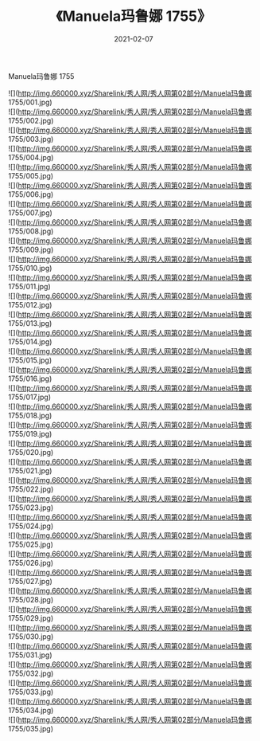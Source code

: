 ﻿---
layout: post
title:  《Manuela玛鲁娜 1755》
date:   2021-02-07
img: http://img.660000.xyz/Sharelink/秀人网/秀人网第02部分/Manuela玛鲁娜 1755/000.jpg
categories: [美女, 清纯, 唯美]
---

Manuela玛鲁娜 1755

  ![](http://img.660000.xyz/Sharelink/秀人网/秀人网第02部分/Manuela玛鲁娜 1755/001.jpg) <br> ![](http://img.660000.xyz/Sharelink/秀人网/秀人网第02部分/Manuela玛鲁娜 1755/002.jpg) <br> ![](http://img.660000.xyz/Sharelink/秀人网/秀人网第02部分/Manuela玛鲁娜 1755/003.jpg) <br> ![](http://img.660000.xyz/Sharelink/秀人网/秀人网第02部分/Manuela玛鲁娜 1755/004.jpg) <br> ![](http://img.660000.xyz/Sharelink/秀人网/秀人网第02部分/Manuela玛鲁娜 1755/005.jpg) <br> ![](http://img.660000.xyz/Sharelink/秀人网/秀人网第02部分/Manuela玛鲁娜 1755/006.jpg) <br> ![](http://img.660000.xyz/Sharelink/秀人网/秀人网第02部分/Manuela玛鲁娜 1755/007.jpg) <br> ![](http://img.660000.xyz/Sharelink/秀人网/秀人网第02部分/Manuela玛鲁娜 1755/008.jpg) <br> ![](http://img.660000.xyz/Sharelink/秀人网/秀人网第02部分/Manuela玛鲁娜 1755/009.jpg) <br> ![](http://img.660000.xyz/Sharelink/秀人网/秀人网第02部分/Manuela玛鲁娜 1755/010.jpg) <br> ![](http://img.660000.xyz/Sharelink/秀人网/秀人网第02部分/Manuela玛鲁娜 1755/011.jpg) <br> ![](http://img.660000.xyz/Sharelink/秀人网/秀人网第02部分/Manuela玛鲁娜 1755/012.jpg) <br> ![](http://img.660000.xyz/Sharelink/秀人网/秀人网第02部分/Manuela玛鲁娜 1755/013.jpg) <br> ![](http://img.660000.xyz/Sharelink/秀人网/秀人网第02部分/Manuela玛鲁娜 1755/014.jpg) <br> ![](http://img.660000.xyz/Sharelink/秀人网/秀人网第02部分/Manuela玛鲁娜 1755/015.jpg) <br> ![](http://img.660000.xyz/Sharelink/秀人网/秀人网第02部分/Manuela玛鲁娜 1755/016.jpg) <br> ![](http://img.660000.xyz/Sharelink/秀人网/秀人网第02部分/Manuela玛鲁娜 1755/017.jpg) <br> ![](http://img.660000.xyz/Sharelink/秀人网/秀人网第02部分/Manuela玛鲁娜 1755/018.jpg) <br> ![](http://img.660000.xyz/Sharelink/秀人网/秀人网第02部分/Manuela玛鲁娜 1755/019.jpg) <br> ![](http://img.660000.xyz/Sharelink/秀人网/秀人网第02部分/Manuela玛鲁娜 1755/020.jpg) <br> ![](http://img.660000.xyz/Sharelink/秀人网/秀人网第02部分/Manuela玛鲁娜 1755/021.jpg) <br> ![](http://img.660000.xyz/Sharelink/秀人网/秀人网第02部分/Manuela玛鲁娜 1755/022.jpg) <br> ![](http://img.660000.xyz/Sharelink/秀人网/秀人网第02部分/Manuela玛鲁娜 1755/023.jpg) <br> ![](http://img.660000.xyz/Sharelink/秀人网/秀人网第02部分/Manuela玛鲁娜 1755/024.jpg) <br> ![](http://img.660000.xyz/Sharelink/秀人网/秀人网第02部分/Manuela玛鲁娜 1755/025.jpg) <br> ![](http://img.660000.xyz/Sharelink/秀人网/秀人网第02部分/Manuela玛鲁娜 1755/026.jpg) <br> ![](http://img.660000.xyz/Sharelink/秀人网/秀人网第02部分/Manuela玛鲁娜 1755/027.jpg) <br> ![](http://img.660000.xyz/Sharelink/秀人网/秀人网第02部分/Manuela玛鲁娜 1755/028.jpg) <br> ![](http://img.660000.xyz/Sharelink/秀人网/秀人网第02部分/Manuela玛鲁娜 1755/029.jpg) <br> ![](http://img.660000.xyz/Sharelink/秀人网/秀人网第02部分/Manuela玛鲁娜 1755/030.jpg) <br> ![](http://img.660000.xyz/Sharelink/秀人网/秀人网第02部分/Manuela玛鲁娜 1755/031.jpg) <br> ![](http://img.660000.xyz/Sharelink/秀人网/秀人网第02部分/Manuela玛鲁娜 1755/032.jpg) <br> ![](http://img.660000.xyz/Sharelink/秀人网/秀人网第02部分/Manuela玛鲁娜 1755/033.jpg) <br> ![](http://img.660000.xyz/Sharelink/秀人网/秀人网第02部分/Manuela玛鲁娜 1755/034.jpg) <br> ![](http://img.660000.xyz/Sharelink/秀人网/秀人网第02部分/Manuela玛鲁娜 1755/035.jpg) <br>